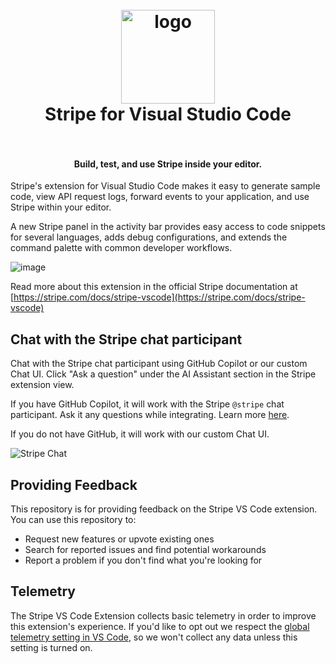 <h1 align="center">
  <br>
    <img src="https://github.com/user-attachments/assets/b36d5d8d-63b4-4008-91de-fb19c3a16405" alt="logo" width="150">
  <br>
  Stripe for Visual Studio Code
  <br>
  <br>
</h1>

<h4 align="center">Build, test, and use Stripe inside your editor.</h4>

Stripe's extension for Visual Studio Code makes it easy to generate sample code, view API request logs, forward events to your application, and use Stripe within your editor.

A new Stripe panel in the activity bar provides easy access to code snippets for several languages, adds debug configurations, and extends the command palette with common developer workflows.

![image](https://github.com/user-attachments/assets/943a2ae1-a816-4ff1-937c-cc2e8be3e4bd)

Read more about this extension in the official Stripe documentation at [https://stripe.com/docs/stripe-vscode](https://stripe.com/docs/stripe-vscode)

## Chat with the Stripe chat participant

Chat with the Stripe chat participant using GitHub Copilot or our custom Chat UI. Click "Ask a question" under the AI Assistant section in the Stripe extension view.

If you have GitHub Copilot, it will work with the Stripe `@stripe` chat participant. Ask it any questions while integrating. Learn more [here](https://code.visualstudio.com/docs/copilot/copilot-chat#_chat-participants).

If you do not have GitHub, it will work with our custom Chat UI.

![Stripe Chat](https://github.com/user-attachments/assets/41ef3bc2-3c6c-45d3-9416-101eb84284fe)

## Providing Feedback

This repository is for providing feedback on the Stripe VS Code extension. You can use this repository to:

- Request new features or upvote existing ones
- Search for reported issues and find potential workarounds
- Report a problem if you don't find what you're looking for

## Telemetry

The Stripe VS Code Extension collects basic telemetry in order to improve this extension's experience. If you'd like to opt out we respect the [global telemetry setting in VS Code](https://code.visualstudio.com/docs/getstarted/telemetry), so we won't collect any data unless this setting is turned on.
